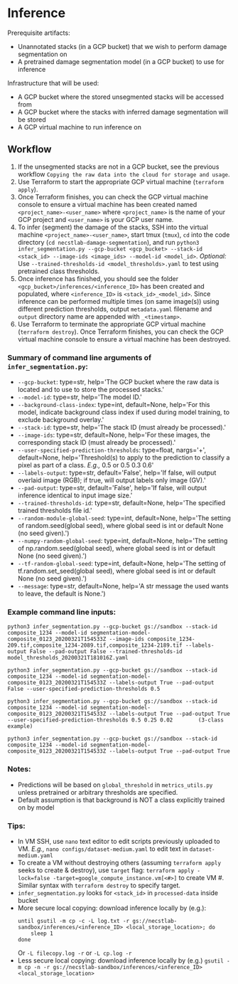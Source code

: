 # Inference

Prerequisite artifacts:
* Unannotated stacks (in a GCP bucket) that we wish to perform damage segmentation on
* A pretrained damage segmentation model (in a GCP bucket) to use for inference

Infrastructure that will be used:
* A GCP bucket where the stored unsegmented stacks will be accessed from
* A GCP bucket where the stacks with inferred damage segmentation will be stored
* A GCP virtual machine to run inference on

## Workflow

1. If the unsegmented stacks are not in a GCP bucket, see the previous workflow `Copying the raw data into the cloud for storage and usage`.
1. Use Terraform to start the appropriate GCP virtual machine (`terraform apply`).
1. Once Terraform finishes, you can check the GCP virtual machine console to ensure a virtual machine has been created named `<project_name>-<user_name>` where `<project_name>` is the name of your GCP project and `<user_name>` is your GCP user name.
1. To infer (segment) the damage of the stacks, SSH into the virtual machine `<project_name>-<user_name>`, start tmux (`tmux`), `cd` into the code directory (`cd necstlab-damage-segmentation`), and run `python3 infer_segmentation.py --gcp-bucket <gcp_bucket> --stack-id <stack_id> --image-ids <image_ids> --model-id <model_id>`. _Optional:_ Use `--trained-thresholds-id <model_thresholds>.yaml` to test using pretrained class thresholds. 
1. Once inference has finished, you should see the folder `<gcp_bucket>/inferences/<inference_ID>` has been created and populated, where `<inference_ID>` is `<stack_id>_<model_id>`.  Since inference can be performed multiple times (on same image(s)) using different prediction thresholds, output `metadata.yaml` filename and `output` directory name are appended with `_<timestamp>`.
1. Use Terraform to terminate the appropriate GCP virtual machine (`terraform destroy`). Once Terraform finishes, you can check the GCP virtual machine console to ensure a virtual machine has been destroyed.

### Summary of command line arguments of `infer_segmentation.py`:

* `--gcp-bucket`:
        type=str,
        help='The GCP bucket where the raw data is located and to use to store the processed stacks.'
* `--model-id`:
        type=str,
        help='The model ID.'
* `--background-class-index`:
        type=int,
        default=None,
        help='For this model, indicate background class index if used during model training, to exclude background overlay.'
* `--stack-id`:
        type=str,
        help='The stack ID (must already be processed).'
* `--image-ids`:
        type=str,
        default=None,
        help='For these images, the corresponding stack ID (must already be processed).'
* `--user-specified-prediction-thresholds`:
        type=float,
        nargs='+',
        default=None,
        help='Threshold(s) to apply to the prediction to classify a pixel as part of a class. _E.g.,_ 0.5 or 0.5 0.3 0.6'
* `--labels-output`:
        type=str,
        default='False',
        help='If false, will output overlaid image (RGB); if true, will output labels only image (GV).'
* `--pad-output`:
        type=str,
        default='False',
        help='If false, will output inference identical to input image size.'
* `--trained-thresholds-id`:
        type=str,
        default=None,
        help='The specified trained thresholds file id.'
* `--random-module-global-seed`:
        type=int,
        default=None,
        help='The setting of random.seed(global seed), where global seed is int or default None (no seed given).')
* `--numpy-random-global-seed`:
        type=int,
        default=None,
        help='The setting of np.random.seed(global seed), where global seed is int or default None (no seed given).')
* `--tf-random-global-seed`:
        type=int,
        default=None,
        help='The setting of tf.random.set_seed(global seed), where global seed is int or default None (no seed given).')
* `--message`:
        type=str,
        default=None,
        help='A str message the used wants to leave, the default is None.')
        
        
### Example command line inputs:

```
python3 infer_segmentation.py --gcp-bucket gs://sandbox --stack-id composite_1234 --model-id segmentation-model-composite_0123_20200321T154533Z --image-ids composite_1234-209.tif,composite_1234-2089.tif,composite_1234-2189.tif --labels-output False --pad-output False --trained-thresholds-id model_thresholds_20200321T181016Z.yaml

python3 infer_segmentation.py --gcp-bucket gs://sandbox --stack-id composite_1234 --model-id segmentation-model-composite_0123_20200321T154533Z --labels-output True --pad-output False --user-specified-prediction-thresholds 0.5

python3 infer_segmentation.py --gcp-bucket gs://sandbox --stack-id composite_1234 --model-id segmentation-model-composite_0123_20200321T154533Z --labels-output True --pad-output True --user-specified-prediction-thresholds 0.5 0.25 0.02        (3-class example)

python3 infer_segmentation.py --gcp-bucket gs://sandbox --stack-id composite_1234 --model-id segmentation-model-composite_0123_20200321T154533Z --labels-output True --pad-output True
```

### Notes:

- Predictions will be based on `global_threshold` in `metrics_utils.py` unless pretrained or arbitrary thresholds are specified.
- Default assumption is that background is NOT a class explicitly trained on by model

### Tips:

- In VM SSH, use `nano` text editor to edit scripts previously uploaded to VM. _E.g.,_ `nano configs/dataset-medium.yaml` to edit text in `dataset-medium.yaml`
- To create a VM without destroying others (assuming `terraform apply` seeks to create & destroy), use `target` flag: `terraform apply -lock=false -target=google_compute_instance.vm[<#>]` to create VM #. Similar syntax with `terraform destroy` to specify target. 
- `infer_segmentation.py` looks for `<stack_id>` in `processed-data` inside bucket
- More secure local copying: download inference locally by (e.g.): 
    ```
    until gsutil -m cp -c -L log.txt -r gs://necstlab-sandbox/inferences/<inference_ID> <local_storage_location>; do
        sleep 1
    done
    ```
     Or `-L filecopy.log -r` or `-L cp.log -r`
- Less secure local copying: download inference locally by (e.g.) `gsutil -m cp -n -r gs://necstlab-sandbox/inferences/<inference_ID> <local_storage_location>`
